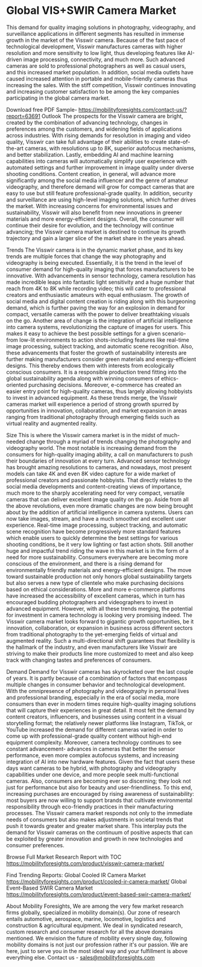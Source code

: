 # Global VIS+SWIR Camera Market

This demand for quality imaging solutions in photography, videography, and surveillance applications in different segments has resulted in immense growth in the market of the Visswir camera. Because of the fast pace of technological development, Visswir manufactures cameras with higher resolution and more sensitivity to low light, thus developing features like AI-driven image processing, connectivity, and much more. Such advanced cameras are sold to professional photographers as well as casual users, and this increased market population. In addition, social media outlets have caused increased attention in portable and mobile-friendly cameras thus increasing the sales. With the stiff competition, Visswir continues innovating and increasing customer satisfaction to be among the key companies participating in the global camera market.

Download free PDF Sample- https://mobilityforesights.com/contact-us/?report=63691
Outlook
The prospects for the Visswir camera are bright, created by the combination of advancing technology, changes in preferences among the customers, and widening fields of applications across industries. With rising demands for resolution in imaging and video quality, Visswir can take full advantage of their abilities to create state-of-the-art cameras, with resolutions up to 8K, superior autofocus mechanisms, and better stabilization. Lastly, embedding AI and machine learning capabilities into cameras will automatically simplify user experience with automated settings and further improvement in image quality under diverse shooting conditions. Content creation, in general, will advance more significantly among the social media influencer and the genre of amateur videography, and therefore demand will grow for compact cameras that are easy to use but still feature professional-grade quality. In addition, security and surveillance are using high-level imaging solutions, which further drives the market. With increasing concerns for environmental issues and sustainability, Visswir will also benefit from new innovations in greener materials and more energy-efficient designs. Overall, the consumer will continue their desire for evolution, and the technology will continue advancing; the Visswir camera market is destined to continue its growth trajectory and gain a larger slice of the market share in the years ahead.

Trends
The Visswir camera is in the dynamic market phase, and its key trends are multiple forces that change the way photography and videography is being executed. Essentially, it is the trend in the level of consumer demand for high-quality imaging that forces manufacturers to be innovative. With advancements in sensor technology, camera resolution has made incredible leaps into fantastic light sensitivity and a huge number that reach from 4K to 8K while recording video; this will cater to professional creators and enthusiastic amateurs with equal enthusiasm. The growth of social media and digital content creation is riding along with this burgeoning demand, which is further paving the way for an explosion in demand for compact, versatile cameras with the power to deliver breathtaking visuals on the go. Another area of change is the integration of artificial intelligence into camera systems, revolutionizing the capture of images for users. This makes it easy to achieve the best possible settings for a given scenario-from low-lit environments to action shots-including features like real-time image processing, subject tracking, and automatic scene recognition. Also, these advancements that foster the growth of sustainability interests are further making manufacturers consider green materials and energy-efficient designs. This thereby endows them with interests from ecologically conscious consumers. It is a responsible production trend fitting into the global sustainability agenda along with winning consumers of ethics-oriented purchasing decisions. Moreover, e-commerce has created an easier entry point for high-quality cameras, thus largely allowing hobbyists to invest in advanced equipment. As these trends merge, the Visswir cameras market will experience a period of strong growth spurred by opportunities in innovation, collaboration, and market expansion in areas ranging from traditional photography through emerging fields such as virtual reality and augmented reality.

Size
This is where the Visswir camera market is in the midst of much-needed change through a myriad of trends changing the photography and videography world. The most notable is increasing demand from the consumers for high-quality imaging ability, a call on manufacturers to push their boundaries of innovation at every turn. Advanced sensor technology has brought amazing resolutions to cameras, and nowadays, most present models can take 4K and even 8K video capture for a wide market of professional creators and passionate hobbyists. That directly relates to the social media developments and content-creating views of importance, much more to the sharply accelerating need for very compact, versatile cameras that can deliver excellent image quality on the go. Aside from all the above revolutions, even more dramatic changes are now being brought about by the addition of artificial intelligence in camera systems. Users can now take images, stream, and have a much smoother and excellent user experience. Real-time image processing, subject tracking, and automatic scene recognition have become progressively more standard features which enable users to quickly determine the best settings for various shooting conditions, be it very low lighting or fast action shots. Still another huge and impactful trend riding the wave in this market is in the form of a need for more sustainability. Consumers everywhere are becoming more conscious of the environment, and there is a rising demand for environmentally friendly materials and energy-efficient designs. The move toward sustainable production not only honors global sustainability targets but also serves a new type of clientele who make purchasing decisions based on ethical considerations. More and more e-commerce platforms have increased the accessibility of excellent cameras, which in turn has encouraged budding photographers and videographers to invest in advanced equipment. However, with all these trends merging, the potential for investment in camera technology is looking very promising indeed. The Visswir camera market looks forward to gigantic growth opportunities, be it innovation, collaboration, or expansion in business across different sectors from traditional photography to the yet-emerging fields of virtual and augmented reality. Such a multi-directional shift guarantees that flexibility is the hallmark of the industry, and even manufacturers like Visswir are striving to make their products line more customized to meet and also keep track with changing tastes and preferences of consumers.

Demand 
Demand for Visswir cameras has skyrocketed over the last couple of years. It is partly because of a combination of factors that encompass multiple changes in consumer behavior and technological development. With the omnipresence of photography and videography in personal lives and professional branding, especially in the era of social media, more consumers than ever in modern times require high-quality imaging solutions that will capture their experiences in great detail. It most felt the demand by content creators, influencers, and businesses using content in a visual storytelling format; the relatively newer platforms like Instagram, TikTok, or YouTube increased the demand for different cameras varied in order to come up with professional-grade quality content without high-end equipment complexity. Moreover, camera technology continues to see constant advancement- advances in cameras that better the sensor performance, even more complex autofocus systems, and increasing integration of AI into new hardware features. Given the fact that users these days want cameras to be hybrid, with photography and videography capabilities under one device, and more people seek multi-functional cameras. Also, consumers are becoming ever so discerning; they look not just for performance but also for beauty and user-friendliness. To this end, increasing purchases are encouraged by rising awareness of sustainability: most buyers are now willing to support brands that cultivate environmental responsibility through eco-friendly practices in their manufacturing processes. The Visswir camera market responds not only to the immediate needs of consumers but also makes adjustments in societal trends that push it towards greater and greater market share. This interplay puts the demand for Visswir cameras on the continuum of positive aspects that can be exploited by greater innovation and growth in new technologies and consumer preferences.


Browse Full Market Research Report with TOC 
https://mobilityforesights.com/product/visswir-camera-market/

Find Trending Reports:
Global Cooled IR Camera Market
https://mobilityforesights.com/product/cooled-ir-camera-market/
Global Event-Based SWIR Camera Market 
https://mobilityforesights.com/product/event-based-swir-camera-market/


About Mobility Foresights,
We are among the very few market research firms globally, specialized in mobility domain(s). Our zone of research entails automotive, aerospace, marine, locomotive, logistics and construction & agricultural equipment. We deal in syndicated research, custom research and consumer research for all the above domains mentioned.
We envision the future of mobility every single day, following mobility domains is not just our profession rather it's our passion. We are here, just to serve you in the most ideal way and your fulfillment is above everything else. Contact us -  sales@mobilityforesights.com 


